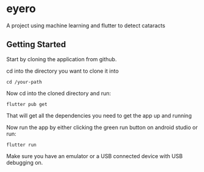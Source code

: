 # eyero

A project using machine learning and flutter to detect cataracts

## Getting Started

Start by cloning the application from github.

cd into the directory you want to clone it into

```terminal
cd /your-path
```

Now cd into the cloned directory and run:

```terminal
flutter pub get
```

That will get all the dependencies you need to get the app up and running

Now run the app by either clicking the green run button on android studio or run:
```terminal
flutter run
```
Make sure you have an emulator or a USB connected device with USB debugging on.
